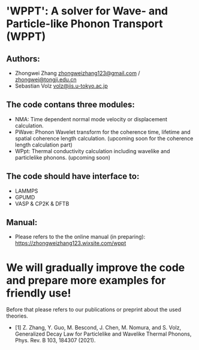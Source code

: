 # 'WPPT': A solver for Wave- and Particle-like Phonon Transport (WPPT)

## Authors:

- Zhongwei Zhang <zhongweizhang123@gmail.com> / <zhongwei@tongji.edu.cn>      
- Sebastian Volz   <volz@iis.u-tokyo.ac.jp>

## The code contans three modules:

- NMA: Time dependent normal mode velocity or displacement calculation.
- PWave: Phonon Wavelet transform for the coherence time, lifetime and spatial coherence length calculation. (upcoming soon for the coherence length calculation part)
- WPpt: Thermal conductivity calculation including wavelike and particlelike phonons. (upcoming soon)

## The code should have interface to:

- LAMMPS
- GPUMD
- VASP & CP2K & DFTB

## Manual:

- Please refers to the the online manual (in preparing): 
  https://zhongweizhang123.wixsite.com/wppt
  
# We will gradually improve the code and prepare more examples for friendly use!

Before that please refers to our publications or preprint about the used theories.

- [1] Z. Zhang, Y. Guo, M. Bescond, J. Chen, M. Nomura, and S. Volz, Generalized Decay Law for Particlelike and Wavelike Thermal Phonons, Phys. Rev. B 103, 184307 (2021).
